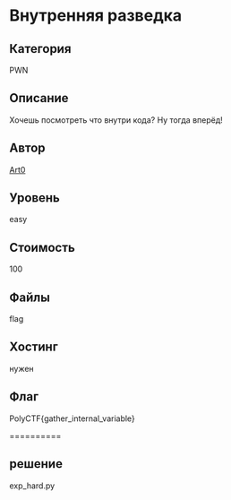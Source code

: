 # Внутренняя разведка


## Категория
PWN
## Описание
Хочешь посмотреть что внутри кода? Ну тогда вперёд!
## Автор
[Art0](https://t.me/vchabk0)
## Уровень
easy
## Стоимость
100
## Файлы
flag
## Хостинг
нужен
## Флаг
PolyCTF{gather_internal_variable}

==========
## решение
exp_hard.py
